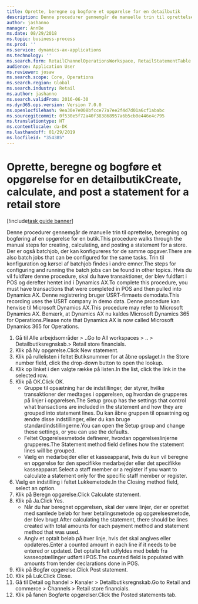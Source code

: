 ```yaml
---
title: Oprette, beregne og bogføre et opgørelse for en detailbutik
description: Denne procedurer gennemgår de manuelle trin til oprettelse, beregning og bogføring af en opgørelse for en butik.
author: jashanno
manager: AnnBe
ms.date: 08/29/2018
ms.topic: business-process
ms.prod: ''
ms.service: dynamics-ax-applications
ms.technology: ''
ms.search.form: RetailChannelOperationsWorkspace, RetailStatementTable
audience: Application User
ms.reviewer: josaw
ms.search.scope: Core, Operations
ms.search.region: Global
ms.search.industry: Retail
ms.author: jashanno
ms.search.validFrom: 2016-06-30
ms.dyn365.ops.version: Version 7.0.0
ms.openlocfilehash: 9ea30e7e008bfcce77a7ee2f4d7d01a6cf1ababc
ms.sourcegitcommit: 0f530e5f72a40f383868957a6b5cb0e446e4c795
ms.translationtype: HT
ms.contentlocale: da-DK
ms.lasthandoff: 01/29/2019
ms.locfileid: "354385"
---
```

# <a name="create-calculate-and-post-a-statement-for-a-retail-store"></a><span data-ttu-id="c113d-103">Oprette, beregne og bogføre et opgørelse for en detailbutik</span><span class="sxs-lookup"><span data-stu-id="c113d-103">Create, calculate, and post a statement for a retail store</span></span>

[!include[task guide banner](../includes/task-guide-banner.md)]

<span data-ttu-id="c113d-104">Denne procedurer gennemgår de manuelle trin til oprettelse, beregning og bogføring af en opgørelse for en butik.</span><span class="sxs-lookup"><span data-stu-id="c113d-104">This procedure walks through the manual steps for creating, calculating, and posting a statement for a store.</span></span> <span data-ttu-id="c113d-105">Der er også batchjob, der kan konfigureres for de samme opgaver.</span><span class="sxs-lookup"><span data-stu-id="c113d-105">There are also batch jobs that can be configured for the same tasks.</span></span> <span data-ttu-id="c113d-106">Trin til konfiguration og kørsel af batchjob findes i andre emner.</span><span class="sxs-lookup"><span data-stu-id="c113d-106">The steps for configuring and running the batch jobs can be found in other topics.</span></span> <span data-ttu-id="c113d-107">Hvis du vil fuldføre denne procedure, skal du have transaktioner, der blev fuldført i POS og derefter hentet ind i Dynamics AX.</span><span class="sxs-lookup"><span data-stu-id="c113d-107">To complete this procedure, you must have transactions that were completed in POS and then pulled into Dynamics AX.</span></span> <span data-ttu-id="c113d-108">Denne registrering bruger USRT-firmaets demodata.</span><span class="sxs-lookup"><span data-stu-id="c113d-108">This recording uses the USRT company in demo data.</span></span> <span data-ttu-id="c113d-109">Denne procedure kan henvise til Microsoft Dynamics AX.</span><span class="sxs-lookup"><span data-stu-id="c113d-109">This procedure may refer to Microsoft Dynamics AX.</span></span> <span data-ttu-id="c113d-110">Bemærk, at Dynamics AX nu kaldes Microsoft Dynamics 365 for Operations.</span><span class="sxs-lookup"><span data-stu-id="c113d-110">Please note that Dynamics AX is now called Microsoft Dynamics 365 for Operations.</span></span>

1. <span data-ttu-id="c113d-111">Gå til Alle arbejdsområder > ..</span><span class="sxs-lookup"><span data-stu-id="c113d-111">Go to All workspaces > ..</span></span> <span data-ttu-id="c113d-112">> Detailbutiksregnskab.</span><span class="sxs-lookup"><span data-stu-id="c113d-112">> Retail store financials.</span></span>
2. <span data-ttu-id="c113d-113">Klik på Ny opgørelse.</span><span class="sxs-lookup"><span data-stu-id="c113d-113">Click New statement.</span></span>
3. <span data-ttu-id="c113d-114">Klik på rullelisten i feltet Butiksnummer for at åbne opslaget.</span><span class="sxs-lookup"><span data-stu-id="c113d-114">In the Store number field, click the drop-down button to open the lookup.</span></span>
4. <span data-ttu-id="c113d-115">Klik op linket i den valgte række på listen.</span><span class="sxs-lookup"><span data-stu-id="c113d-115">In the list, click the link in the selected row.</span></span>
5. <span data-ttu-id="c113d-116">Klik på OK.</span><span class="sxs-lookup"><span data-stu-id="c113d-116">Click OK.</span></span>
    * <span data-ttu-id="c113d-117">Gruppe til opsætning har de indstillinger, der styrer, hvilke transaktioner der medtages i opgørelsen, og hvordan de grupperes på linjer i opgørelsen.</span><span class="sxs-lookup"><span data-stu-id="c113d-117">The Setup group has the settings that control what transactions are included in the statement and how they are grouped into statement lines.</span></span> <span data-ttu-id="c113d-118">Du kan åbne gruppen til opsætning og ændre disse indstillinger, eller du kan bruge standardindstillingerne.</span><span class="sxs-lookup"><span data-stu-id="c113d-118">You can open the Setup group and change these settings, or you can use the defaults.</span></span>  
    * <span data-ttu-id="c113d-119">Feltet Opgørelsesmetode definerer, hvordan opgørelseslinjerne grupperes.</span><span class="sxs-lookup"><span data-stu-id="c113d-119">The Statement method field defines how the statement lines will be grouped.</span></span>  
    * <span data-ttu-id="c113d-120">Vælg en medarbejder eller et kasseapparat, hvis du kun vil beregne en opgørelse for den specifikke medarbejder eller det specifikke kasseapparat.</span><span class="sxs-lookup"><span data-stu-id="c113d-120">Select a staff member or a register if you want to calculate a statement only for the specific staff member or register.</span></span>  
6. <span data-ttu-id="c113d-121">Vælg en indstilling i feltet Lukkemetode.</span><span class="sxs-lookup"><span data-stu-id="c113d-121">In the Closing method field, select an option.</span></span>
7. <span data-ttu-id="c113d-122">Klik på Beregn opgørelse.</span><span class="sxs-lookup"><span data-stu-id="c113d-122">Click Calculate statement.</span></span>
8. <span data-ttu-id="c113d-123">Klik på Ja.</span><span class="sxs-lookup"><span data-stu-id="c113d-123">Click Yes.</span></span>
    * <span data-ttu-id="c113d-124">Når du har beregnet opgørelsen, skal der være linjer, der er oprettet med samlede beløb for hver betalingsmetode og opgørelsesmetode, der blev brugt.</span><span class="sxs-lookup"><span data-stu-id="c113d-124">After calculating the statement, there should be lines created with total amounts for each payment method and statement method that was used.</span></span>  
    * <span data-ttu-id="c113d-125">Angiv et optalt beløb på hver linje, hvis det skal angives eller opdateres.</span><span class="sxs-lookup"><span data-stu-id="c113d-125">Enter a counted amount in each line if it needs to be entered or updated.</span></span> <span data-ttu-id="c113d-126">Det optalte felt udfyldes med beløb fra kasseoptællinger udført i POS.</span><span class="sxs-lookup"><span data-stu-id="c113d-126">The counted field is populated with amounts from tender declarations done in POS.</span></span>  
9. <span data-ttu-id="c113d-127">Klik på Bogfør opgørelse.</span><span class="sxs-lookup"><span data-stu-id="c113d-127">Click Post statement.</span></span>
10. <span data-ttu-id="c113d-128">Klik på Luk.</span><span class="sxs-lookup"><span data-stu-id="c113d-128">Click Close.</span></span>
11. <span data-ttu-id="c113d-129">Gå til Detail og handel > Kanaler > Detailbutiksregnskab.</span><span class="sxs-lookup"><span data-stu-id="c113d-129">Go to Retail and commerce > Channels > Retail store financials.</span></span>
12. <span data-ttu-id="c113d-130">Klik på fanen Bogførte opgørelser.</span><span class="sxs-lookup"><span data-stu-id="c113d-130">Click the Posted statements tab.</span></span>

